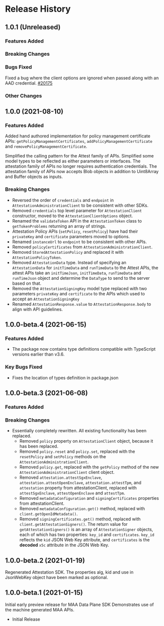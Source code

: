 # Release History

## 1.0.1 (Unreleased)

### Features Added

### Breaking Changes

### Bugs Fixed

Fixed a bug where the client options are ignored when passed along with an AAD credential.
[#20175](https://github.com/Azure/azure-sdk-for-js/pull/20175)

### Other Changes

## 1.0.0 (2021-08-10)

### Features Added

Added hand authored implementation for policy management certificate APIs: `getPolicyManagementCertificates`, `addPolicyManagementCertificate` and `removePolicyManagementCertificate`.

Simplified the calling pattern for the Attest family of APIs.
Simplified some model types to be reflected as either parameters or interfaces.
The attestation family of APIs no longer requires authentication credentials.
The attestation family of APIs now accepts Blob objects in addition to Uint8Array
and Buffer objects as inputs.

### Breaking Changes

- Reversed the order of `credentials` and `endpoint` in `AttestationAdministrationClient` to be
  consistent with other SDKs.
- Removed `credentials` top level parameter for `AttestationClient` constructor, moved
  to the `AttestationClientOptions` object.
- Renamed the `validateToken` API in the `AttestationToken` class to `getTokenProblems` returning
  an array of strings.
- Attestation Policy APIs (`setPolicy`, `resetPolicy`) have had their `privateKey` and `certificate` parameters moved to options.
- Renamed `instanceUrl` to `endpoint` to be consistent with other APIs.
- Removed `policyCertificates` from `AttestationAdministrationClient`.
- Removed `StoredAttestationPolicy` and replaced it with `AttestationPolicyToken`.
- Removed `AttestationData` type. Instead of specifying an `AttestationData` for `initTimeData` and `runTimeData` to the Attest APIs, the attest APIs take an `initTimeJson`, `initTimeData`, `runTimeData` and `runTimeJson` object and determine
  the `DataType` to send to the server based on that.
- Removed the `AttestationSigningKey` model type replaced with two parameters
  `privateKey` and `certificate` to the APIs which used to accept an `AttestationSigningKey`
- Renamed `AttestationResponse.value` to `AttestationResponse.body` to align with
  API guidelines.

## 1.0.0-beta.4 (2021-06-15)

### Features Added

- The package now contains type definitions compatible with TypeScript versions earlier than v3.6.

### Key Bugs Fixed

- Fixes the location of types definition in package.json

## 1.0.0-beta.3 (2021-06-08)

### Features Added

### Breaking Changes

- Essentially completely rewritten. All existing functionality has been replaced.
  - Removed `policy` property on `AttestationClient` object, because it has been replaced.
  - Removed `policy.reset` and `policy.set`, replaced with the `resetPolicy` and `setPolicy` methods on the `AttestationAdministrationClient`.
  - Removed `policy.get`, replaced with the `getPolicy` method of the new `AttestationAdministrationClient` client object.
  - Removed `attestation.attestSgxEnclave`, `attestation.attestOpenEnclave`, `attestation.attestTpm`, and `attestation` property from attestationClient, replaced with `attestSgxEnclave`, `attestOpenEnclave` and `attestTpm`.
  - Removed `metadataConfiguration` and `signingCertificates` properties from attestationClient.
  - Removed `metadataConfiguration.get()` method, replaced with `client.getOpenIdMetadata()`.
  - Removed `signingCertificates.get()` method, replaced with `client.getAttestationSigners()`. The return value for `getAttestationSigners()` is an array of `AttestationSigner` objects,
    each of which has two properties: `key_id` and `certificates`. `key_id`
    reflects the `kid` JSON Web Key attribute, and `certificates` is the **decoded** `x5c` attribute
    in the JSON Web Key.

## 1.0.0-beta.2 (2021-01-19)

Regenerated Attestation SDK. The properties alg, kid and use in JsonWebKey object have been marked as optional.

## 1.0.0-beta.1 (2021-01-15)

Initial early preview release for MAA Data Plane SDK Demonstrates use of the machine generated MAA APIs.

- Initial Release